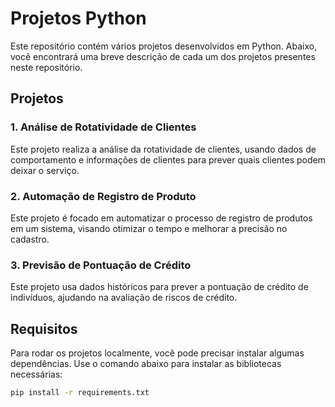 # Projetos Python

Este repositório contém vários projetos desenvolvidos em Python. Abaixo, você encontrará uma breve descrição de cada um dos projetos presentes neste repositório.

## Projetos

### 1. Análise de Rotatividade de Clientes
Este projeto realiza a análise da rotatividade de clientes, usando dados de comportamento e informações de clientes para prever quais clientes podem deixar o serviço.

### 2. Automação de Registro de Produto
Este projeto é focado em automatizar o processo de registro de produtos em um sistema, visando otimizar o tempo e melhorar a precisão no cadastro.

### 3. Previsão de Pontuação de Crédito
Este projeto usa dados históricos para prever a pontuação de crédito de indivíduos, ajudando na avaliação de riscos de crédito.

## Requisitos

Para rodar os projetos localmente, você pode precisar instalar algumas dependências. Use o comando abaixo para instalar as bibliotecas necessárias:

```bash
pip install -r requirements.txt

